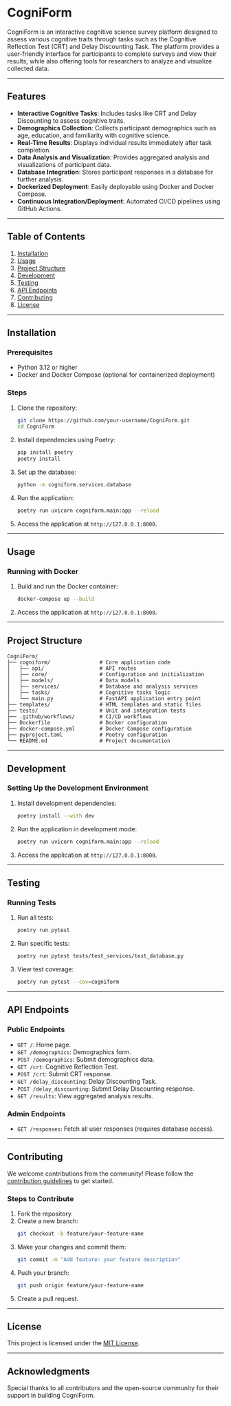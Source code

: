 # CogniForm

CogniForm is an interactive cognitive science survey platform designed to assess various cognitive traits through tasks such as the Cognitive Reflection Test (CRT) and Delay Discounting Task. The platform provides a user-friendly interface for participants to complete surveys and view their results, while also offering tools for researchers to analyze and visualize collected data.

---

## Features

- **Interactive Cognitive Tasks**: Includes tasks like CRT and Delay Discounting to assess cognitive traits.
- **Demographics Collection**: Collects participant demographics such as age, education, and familiarity with cognitive science.
- **Real-Time Results**: Displays individual results immediately after task completion.
- **Data Analysis and Visualization**: Provides aggregated analysis and visualizations of participant data.
- **Database Integration**: Stores participant responses in a database for further analysis.
- **Dockerized Deployment**: Easily deployable using Docker and Docker Compose.
- **Continuous Integration/Deployment**: Automated CI/CD pipelines using GitHub Actions.

---

## Table of Contents

1. [Installation](#installation)
2. [Usage](#usage)
3. [Project Structure](#project-structure)
4. [Development](#development)
5. [Testing](#testing)
6. [API Endpoints](#api-endpoints)
7. [Contributing](#contributing)
8. [License](#license)

---

## Installation

### Prerequisites

- Python 3.12 or higher
- Docker and Docker Compose (optional for containerized deployment)

### Steps

1. Clone the repository:
   ```bash
   git clone https://github.com/your-username/CogniForm.git
   cd CogniForm
   ```

2. Install dependencies using Poetry:
   ```bash
   pip install poetry
   poetry install
   ```

3. Set up the database:
   ```bash
   python -m cogniform.services.database
   ```

4. Run the application:
   ```bash
   poetry run uvicorn cogniform.main:app --reload
   ```

5. Access the application at `http://127.0.0.1:8000`.

---

## Usage

### Running with Docker

1. Build and run the Docker container:
   ```bash
   docker-compose up --build
   ```

2. Access the application at `http://127.0.0.1:8000`.

---

## Project Structure

```
CogniForm/
├── cogniform/                # Core application code
│   ├── api/                  # API routes
│   ├── core/                 # Configuration and initialization
│   ├── models/               # Data models
│   ├── services/             # Database and analysis services
│   ├── tasks/                # Cognitive tasks logic
│   └── main.py               # FastAPI application entry point
├── templates/                # HTML templates and static files
├── tests/                    # Unit and integration tests
├── .github/workflows/        # CI/CD workflows
├── Dockerfile                # Docker configuration
├── docker-compose.yml        # Docker Compose configuration
├── pyproject.toml            # Poetry configuration
└── README.md                 # Project documentation
```

---

## Development

### Setting Up the Development Environment

1. Install development dependencies:
   ```bash
   poetry install --with dev
   ```

2. Run the application in development mode:
   ```bash
   poetry run uvicorn cogniform.main:app --reload
   ```

3. Access the application at `http://127.0.0.1:8000`.

---

## Testing

### Running Tests

1. Run all tests:
   ```bash
   poetry run pytest
   ```

2. Run specific tests:
   ```bash
   poetry run pytest tests/test_services/test_database.py
   ```

3. View test coverage:
   ```bash
   poetry run pytest --cov=cogniform
   ```

---

## API Endpoints

### Public Endpoints

- `GET /`: Home page.
- `GET /demographics`: Demographics form.
- `POST /demographics`: Submit demographics data.
- `GET /crt`: Cognitive Reflection Test.
- `POST /crt`: Submit CRT response.
- `GET /delay_discounting`: Delay Discounting Task.
- `POST /delay_discounting`: Submit Delay Discounting response.
- `GET /results`: View aggregated analysis results.

### Admin Endpoints

- `GET /responses`: Fetch all user responses (requires database access).

---

## Contributing

We welcome contributions from the community! Please follow the [contribution guidelines](CONTRIBUTING.md) to get started.

### Steps to Contribute

1. Fork the repository.
2. Create a new branch:
   ```bash
   git checkout -b feature/your-feature-name
   ```
3. Make your changes and commit them:
   ```bash
   git commit -m "Add feature: your feature description"
   ```
4. Push your branch:
   ```bash
   git push origin feature/your-feature-name
   ```
5. Create a pull request.

---

## License

This project is licensed under the [MIT License](LICENSE).

---

## Acknowledgments

Special thanks to all contributors and the open-source community for their support in building CogniForm.  
